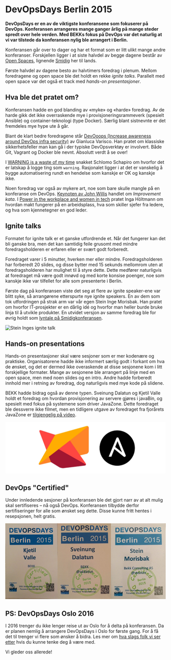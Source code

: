 DevOpsDays Berlin 2015
======================

**DevOpsDays er en av de viktigste konferansene som fokuserer på DevOps. Konferansen arrangeres mange ganger årlig på mange steder spredt over hele verden. Med BEKKs fokus på DevOps var det naturlig at vi var tilstede da konferansen nylig ble arrangert i Berlin.**

Konferansen går over to dager og har et format som er litt ulikt mange andre konferanser. Forskjellen ligger i at siste halvdel av begge dagene består av [Open Spaces](https://en.wikipedia.org/wiki/Open_Space_Technology), lignende [Smidig](http://smidig.no) her til lands.

Første halvdel av dagene besto av halvtimers foredrag i plenum. Mellom foredragene og open space ble det holdt en rekke _ignite talks_. Parallelt med open space var det også et track med _hands-on presentasjoner_. 

## Hva ble det pratet om?

Konferansen hadde en god blanding av «myke» og «harde» foredrag. Av de harde gikk det ikke overraskende mye i provisjoneringsrammeverk (spesielt Ansible) og container-teknologi (type Docker). Særlig blant sistnevnte er det fremdeles mye hype ute å går.

Blant de klart bedre foredragene står [DevOoops (Increase awareness around DevOps infra security)](https://drive.google.com/file/d/0ByJ_TRRQFrRUc0tocnRTMW1aT2c/view) av Gianluca Varisco. Han pratet om klassiske sikkerhetsfeller man kan gå i der typiske DevOpsverktøy er involvert. Både Git, Vagrant og Docker ble nevnt. Absolutt verdt å se over!

I [WARNING is a waste of my time](https://drive.google.com/file/d/0BwE6Lg9fMpezVU9mOG9ZRG8tMTA/view) snakket Schlomo Schapiro om hvorfor det er latskap å logge ting som `warning`. Rasjonalet ligger i at det er vanskelig å bygge automatisering rundt en hendelse som kanskje er OK og kanskje ikke.

Noen foredrag var også av mykere art, noe som bare skulle mangle på en konferanse om DevOps. [Keynoten av John Willis](https://vimeo.com/146217875) handlet om _Improvement kata_. I [Power in the workplace and women in tech](https://vimeo.com/146217876) pratet Inga Höltmann om hvordan makt fungerer på en arbeidsplass, hva som skiller sjefer fra ledere, og hva som kjennetegner en god leder.

## Ignite talks

Formatet for ignite talk er et ganske utfordrende et. Når det fungerer kan det bli ganske bra, men det kan samtidig feile grusomt med mindre foredragsholderen er erfaren eller er svært godt forberedt.

Foredraget varer i 5 minutter, hverken mer eller mindre. Foredragsholderen har forberedt 20 slides, og disse bytter med 15 sekunds mellomrom uten at foredragsholderen har mulighet til å styre dette. Dette medfører naturligvis at foredraget må være godt innøvd og med korte konsise poenger, noe som kanskje ikke var tilfellet for alle som presenterte i Berlin.

Første dag på konferansen viste det seg at flere av ignite speaker-ene var blitt syke, så arrangørene etterspurte nye ignite speakers. En av dem som tok utfordringen på strak arm var vår egen Stein Inge Morisbak. Han pratet om hvorfor IT-prosjekter er en dårlig idé og hvorfor man heller burde bruke linja til å utvikle produkter. En utvidet versjon av samme foredrag ble for øvrig holdt som [lyntale på Smidigkonferansen](https://vimeo.com/145015970).

![Stein Inges ignite talk](https://github.com/sveinung/writings/blob/gh-pages/devopsdays-berlin-2015/ignite.jpg)

## Hands-on presentations

Hands-on presentasjoner skal være sesjoner som er mer kodenære og praktiske. Organisatorene hadde ikke informert særlig godt i forkant om hva de ønsket, og det er dermed ikke overaskende at disse sesjonene kom i litt forskjellige formater. Mange av sesjonene ble arrangert på linje med en open space, men med noen slides og en intro. Andre hadde forberedt innhold mer i retning av foredrag, dog naturligvis med mye kode på slidene.

BEKK hadde bidrag også av denne typen. Sveinung Dalatun og Kjetil Valle holdt et foredrag om hvordan provisjonering av servere gjøres i javaBin, og spesielt med fokus på systemene som driver JavaZone. Dette foredraget ble dessverre ikke filmet, men en tidligere utgave av foredraget fra fjorårets JavaZone er [tilgjengelig på video](https://vimeo.com/105861377).

![Provisjonering av JavaZone med Ansible](jz-ansible.jpg)

## DevOps "Certified"

Under innledende sesjoner på konferansen ble det gjort narr av at alt mulig skal sertifiseres – nå også DevOps. Konferansen tilbydde derfor sertifiseringer for alle som ønsket seg dette. Disse kunne fritt hentes i resepsjonen, helt gratis.

![Sertifiseringer](certs-smaller.jpg)

## PS: DevOpsDays Oslo 2016

I 2016 trenger du ikke lenger reise ut av Oslo for å delta på konferansen. Da er planen nemlig å arrangere DevOpsDays i Oslo for første gang. For å få det til trenger vi flere som ønsker å bidra. Les mer om [hva slags folk vi ser etter](TODO-link-til-meetup-siden-her) hvis du kunne tenke deg å være med. 

Vi gleder oss allerede!
